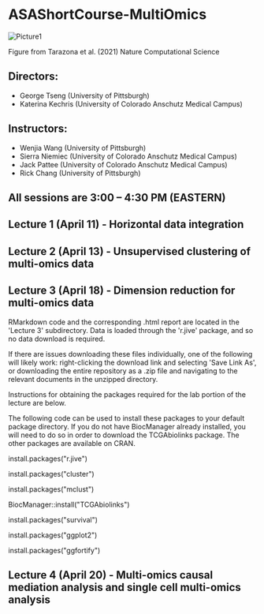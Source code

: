 # ASAShortCourse-MultiOmics



![Picture1](https://user-images.githubusercontent.com/6655031/229678834-9fec0e0b-042d-40bc-85ce-5e42d72ea864.jpg)

Figure from Tarazona et al. (2021) Nature Computational Science

## Directors:
* George Tseng (University of Pittsburgh)
* Katerina Kechris (University of Colorado Anschutz Medical Campus)

## Instructors: 
* Wenjia Wang (University of Pittsburgh)
* Sierra Niemiec (University of Colorado Anschutz Medical Campus)
* Jack Pattee (University of Colorado Anschutz Medical Campus)
* Rick Chang (University of Pittsburgh) 

## All sessions are 3:00 – 4:30 PM (EASTERN)

## Lecture 1 (April 11) - Horizontal data integration 

## Lecture 2 (April 13) - Unsupervised clustering of multi-omics data 

## Lecture 3 (April 18) - Dimension reduction for multi-omics data 

RMarkdown code and the corresponding .html report are located in the 'Lecture 3' subdirectory. Data is loaded through the 'r.jive' package, and so no data download is required.

If there are issues downloading these files individually, one of the following will likely work: right-clicking the download link and selecting 'Save Link As', or downloading the entire repository as a .zip file and navigating to the relevant documents in the unzipped directory.

Instructions for obtaining the packages required for the lab portion of the lecture are below.

The following code can be used to install these packages to your default package directory. If you do not have BiocManager already installed, you will need to do so in order to download the TCGAbiolinks package. The other packages are available on CRAN.

install.packages("r.jive")

install.packages("cluster")

install.packages("mclust")

BiocManager::install("TCGAbiolinks")

install.packages("survival")

install.packages("ggplot2")

install.packages("ggfortify")


## Lecture 4 (April 20) - Multi-omics causal mediation analysis and single cell multi-omics analysis 
